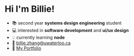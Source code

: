 # Hi I'm Billie!

- 📚 second year **systems design engineering** student
- 💻 interested in **software development** and **ui/ux design**
- 💡 currently learning **node**
- 💌 billie.zhang@uwaterloo.ca
- 📌 [My Portfolio](https://billiezhang.vercel.app/)
